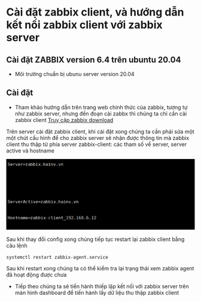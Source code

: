 #  Cài đặt zabbix client, và hướng dẫn kết nối zabbix client với zabbix server  
## Cài đặt ZABBIX version 6.4 trên ubuntu 20.04
- Môi trường
  chuẩn bị ubunu server version 20.04
## Cài đặt
- Tham khảo hướng dẫn trên trang web chính thức của zabbix, tương tự như zabbix server, nhưng đến đoạn cài zabbx thì chúng ta chỉ cần cài zabbix client
[Truy cập zabbix download](https://www.zabbix.com/download?zabbix=6.4&os_distribution=ubuntu&os_version=20.04&components=server_frontend_agent&db=mysql&ws=apache)

Trên server cài đặt zabbix client, khi cài đặt xong chúng ta cần phải sửa một một chút cấu hình để cho zabbix server sẽ nhận được thông tin mà zabbix client thu thập từ phía server zabbix-client: các tham số về server, server active và hostname

![Hình 1](https://github.com/haituan1703/Install_zabbix_draw_granfana_charts_from_zabbix_telegram_notifications/blob/main/docs/image/zabbix_client_1.png?raw=true)  

Sau khi thay đổi config xong chúng tiếp tục restart lại zabbix client bằng câu lệnh 

```bash
systemctl restart zabbix-agent.service
```
Sau khi restart xong chúng ta có thể kiểm tra lại trạng thái xem zabbix agent đã hoạt động được chưa
- Tiếp theo chúng ta sẽ tiến hành thiếp lập kết nối với zabbix server trên màn hình dashboard để tiến hành lấy dữ liệu thu thập zabbix client
